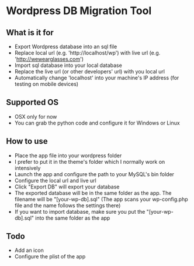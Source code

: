 # Wordpress DB Migration Tool

## What is it for

* Export Wordpress database into an sql file
* Replace local url (e.g. 'http://localhost/wp') with live url (e.g. 'http://wewearglasses.com')
* Import sql database into your local database
* Replace the live url (or other developers' url) with you local url
* Automatically change 'localhost' into your machine's IP address (for testing on mobile devices)


## Supported OS

* OSX only for now
* You can grab the python code and configure it for Windows or Linux


## How to use

* Place the app file into your wordpress folder
* I prefer to put it in the theme's folder which I normally work on intensively
* Launch the app and configure the path to your MySQL's bin folder
* Configure the local url and live url
* Click "Export DB" will export your database
* The exported database will be in the same folder as the app. The filename will be "[your-wp-db].sql" (The app scans your wp-config.php file and the name follows the settings there)
* If you want to import database, make sure you put the "[your-wp-db].sql" into the same folder as the app

## Todo

* Add an icon
* Configure the plist of the app 